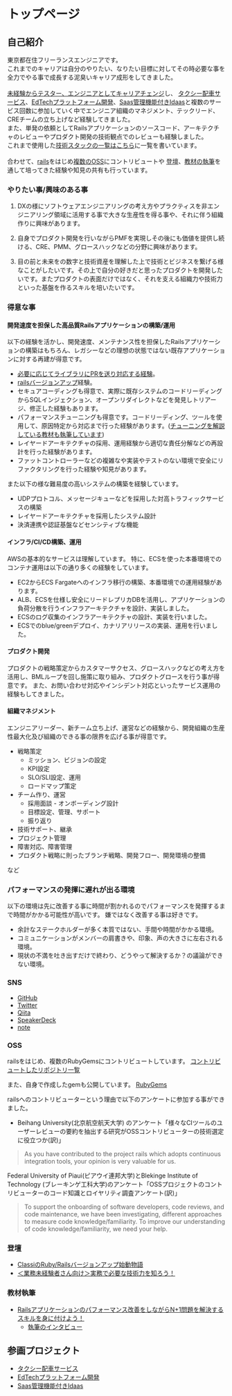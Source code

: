 # トップページ

## 自己紹介
東京都在住フリーランスエンジニアです。
<br/>
これまでのキャリアは自分のやりたい、なりたい目標に対してその時必要な事を全力でやる事で成長する泥臭いキャリア成形をしてきました。
<br/>
<br/>
[未経験からテスター、エンジニアとしてキャリアチェンジ](./carrier_start.md)し、
[タクシー配車サービス](taxi/index.md)、[EdTechプラットフォーム開発](ed_tech_platform/index.md)、[Saas管理機能付きIdaas](saas_management_idp/index.md)と複数のサービス回数に参加していく中でエンジニア組織のマネジメント、テックリード、CREチームの立ち上げなど経験してきました。
<br/>
また、単発の依頼としてRailsアプリケーションのソースコード、アーキテクチャのレビューやプロダクト開発の技術観点でのレビューも経験しました。
<br/>
これまで使用した[技術スタックの一覧はこちら](all_technology_stack.md)に一覧を書いています。
<br/>
<br/>
合わせて、[rails](https://contributors.rubyonrails.org/contributors/soartec-lab/commits)をはじめ[複数のOSS]((contribute_oss_list.md))にコントリビュートや
[登壇](https://speakerdeck.com/soarteclab/railsbaziyonatupushi-dong-wu-yu)、[教材の執筆](https://www.techpit.jp/courses/79)を通して培ってきた経験や知見の共有も行っています。

### やりたい事/興味のある事

1. DXの様にソフトウェアエンジニアリングの考え方やプラクティスを非エンジニアリング領域に活用する事で大きな生産性を得る事や、それに伴う組織作りに興味があります。

2. 自身でプロダクト開発を行いながらPMFを実現しその後にも価値を提供し続ける、CRE、PMM、グロースハックなどの分野に興味があります。

3. 目の前と未来をの数字と技術資産を理解した上で技術とビジネスを繋げる様なことがしたいです。その上で自分の好きだと思ったプロダクトを開発したいです。またプロダクトの表面だけではなく、それを支える組織力や技術力といった基盤を作るスキルを培いたいです。

### 得意な事
#### 開発速度を担保した高品質Railsアプリケーションの構築/運用
以下の経験を活かし、開発速度、メンテナンス性を担保したRailsアプリケーションの構築はもちろん、レガシーなどの理想の状態ではない既存アプリケーションに対する再建が得意です。

* [必要に応じてライブラリにPRを送り対応する経験](https://qiita.com/SoarTec-lab/items/f979336bd25d7b3a8cd2)。
* [railsバージョンアップ](ed_tech_platform/achievements/operation.md)経験。
* セキュアコーディングも得意で、実際に既存システムのコードリーディングからSQLインジェクション、オープンリダイレクトなどを発見しトリアージ、修正した経験もあります。
* パフォーマンスチューニングも得意です。コードリーディング、ツールを使用して、原因特定から対応まで行った経験があります。([チューニングを解説している教材も執筆しています](https://www.techpit.jp/courses/79))
* レイヤードアーキテクチャの採用、運用経験から適切な責任分解などの再設計を行った経験があります。
* ファットコントローラーなどの複雑なや実装やテストのない環境で安全にリファクタリングを行った経験や知見があります。

また以下の様な難易度の高いシステムの構築を経験しています。

* UDPプロトコル、メッセージキューなどを採用した対高トラフィックサービスの構築
* レイヤードアーキテクチャを採用したシステム設計
* 決済連携や認証基盤などセンシティブな機能

#### インフラ/CI/CD構築、運用
AWSの基本的なサービスは理解しています。
特に、ECSを使った本番環境でのコンテナ運用は以下の通り多くの経験をしています。

* EC2からECS Fargateへのインフラ移行の構築、本番環境での運用経験があります。
* ALB、ECSを仕様し安全にリードレプリカDBを活用し、アプリケーションの負荷分散を行うインフラアーキテクチャを設計、実装しました。
* ECSのログ収集のインフラアーキテクチャの設計、実装を行いました。
* ECSでのblue/greenデプロイ、カナリアリリースの実装、運用を行いました。

#### プロダクト開発
プロダクトの戦略策定からカスタマーサクセス、グロースハックなどの考え方を活用し、BMLループを回し施策に取り組み、プロダクトグロースを行う事が得意です。
また、お問い合わせ対応やインシデント対応といったサービス運用の経験もしてきました。

#### 組織マネジメント
エンジニアリーダー、新チーム立ち上げ、運営などの経験から、開発組織の生産性最大化及び組織のできる事の限界を広げる事が得意です。

* 戦略策定
  * ミッション、ビジョンの設定
  * KPI設定
  * SLO/SLI設定、運用
  * ロードマップ策定
* チーム作り、運営
  * 採用面談 - オンボーディング設計
  * 目標設定、管理、サポート
  * 振り返り
* 技術サポート、継承
* プロジェクト管理
* 障害対応、障害管理
* プロダクト戦略に則ったブランチ戦略、開発フロー、開発環境の整備

など

### パフォーマンスの発揮に遅れが出る環境
以下の環境は先に改善する事に時間が割かれるのでパフォーマンスを発揮するまで時間がかかる可能性が高いです。
嫌ではなく改善する事は好きです。

* 余計なステークホルダーが多く本質ではない、手間や時間がかかる環境。
* コミュニケーションがメンバーの肩書きや、印象、声の大きさに左右される環境。
* 現状の不満を吐き出すだけで終わり、どうやって解決するか？の議論ができない環境。

### SNS
* [GitHub](https://github.com/soartec-lab)
* [Twitter](https://twitter.com/SoartecL)
* [Qiita](https://qiita.com/SoarTec-lab)
* [SpeakerDeck](https://speakerdeck.com/soarteclab)
* [note](https://note.com/soartec_lab)

### OSS
railsをはじめ、複数のRubyGemsにコントリビュートしています。
[コントリビュートしたリポジトリ一覧](contribute_oss_list.md)

また、自身で作成したgemも公開しています。
[RubyGems](https://rubygems.org/profiles/soartec-lab)

railsへのコントリビューターという理由で以下のアンケートに参加する事ができました。

* Beihang University(北京航空航天大学) のアンケート「様々なCIツールのユーザーレビューの要約を抽出する研究がOSSコントリビューターの技術選定に役立つか(訳)」

> As you have contributed to the project rails which adopts continuous integration tools, your opinion is very valuable for us.

Federal University of Piaui(ピアウイ連邦大学)とBlekinge Institute of Technology (ブレーキンゲ工科大学)のアンケート「OSSプロジェクトのコントリビューターのコード知識とロイヤリティ調査アンケート(訳)」

> To support the onboarding of software developers, code reviews, and code maintenance, we have been investigating, different approaches to measure code knowledge/familiarity.
> To improve our understanding of code knowledge/familiarity, we need your help. 

### 登壇
* [ClassiのRuby/Railsバージョンアップ始動物語](https://speakerdeck.com/soarteclab/railsbaziyonatupushi-dong-wu-yu)
* [＜業務未経験者さん向け＞実務で必要な技術力を知ろう！](https://techpit.connpass.com/event/209751/)

### 教材執筆
* [Railsアプリケーションのパフォーマンス改善をしながらN+1問題を解決するスキルを身に付けよう！](https://www.techpit.jp/courses/79)
  * [執筆のインタビュー](https://note.com/techpit/n/nd8c2aed9448f)

## 参画プロジェクト
* [タクシー配車サービス](taxi/index.md)
* [EdTechプラットフォーム開発](ed_tech_platform/index.md)
* [Saas管理機能付きIdaas](saas_management_idp/index.md)
